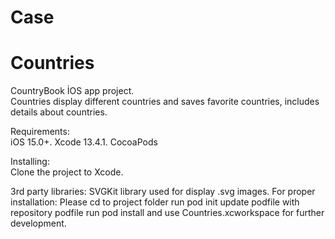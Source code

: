 # Case
# Countries
CountryBook İOS app project.  
Countries display different countries and saves favorite countries, includes details about countries.  

Requirements:  
iOS 15.0+. 
Xcode 13.4.1. 
CocoaPods

Installing:  
Clone the project to Xcode.

3rd party libraries:
SVGKit library used for display .svg images.
For proper installation:
Please cd to project folder
run pod init
update podfile with repository podfile
run pod install
and use Countries.xcworkspace for further development.

